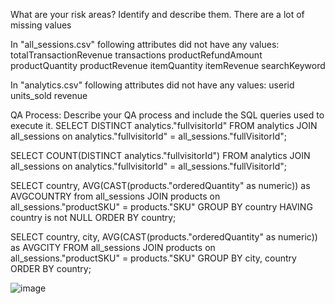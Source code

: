 What are your risk areas? Identify and describe them.
  There are a lot of missing values

In "all_sessions.csv" following attributes did not have any values:
  totalTransactionRevenue
  transactions
  productRefundAmount
  productQuantity
  productRevenue
  itemQuantity
  itemRevenue
  searchKeyword

In "analytics.csv" following attributes did not have any values:
  userid
  units_sold
  revenue

QA Process:
Describe your QA process and include the SQL queries used to execute it.
SELECT DISTINCT analytics."fullvisitorId" FROM analytics JOIN all_sessions on analytics."fullvisitorId" = all_sessions."fullVisitorId";

SELECT COUNT(DISTINCT analytics."fullvisitorId") FROM analytics JOIN all_sessions on analytics."fullvisitorId" = all_sessions."fullVisitorId";

SELECT country, AVG(CAST(products."orderedQuantity" as numeric)) as AVGCOUNTRY from all_sessions JOIN products on all_sessions."productSKU" = products."SKU" GROUP BY country HAVING country is not NULL ORDER BY country;

SELECT country, city, AVG(CAST(products."orderedQuantity" as numeric)) as AVGCITY FROM all_sessions JOIN products on all_sessions."productSKU" = products."SKU" GROUP BY city, country ORDER BY country;

![image](https://user-images.githubusercontent.com/89874908/212741343-6c418957-7373-4e6d-a482-72d9bba56c63.png)
